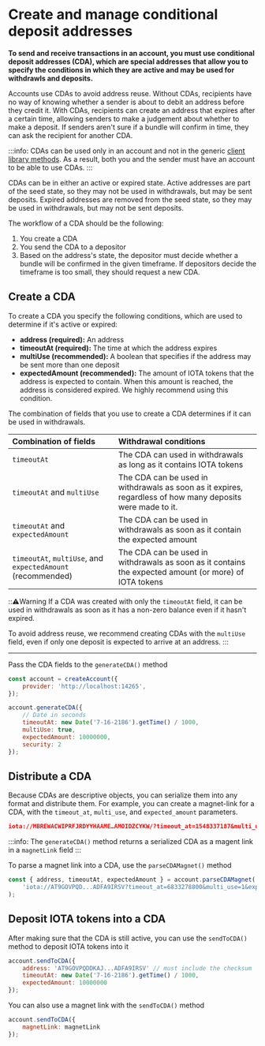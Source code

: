 # Create and manage conditional deposit addresses

**To send and receive transactions in an account, you must use conditional deposit addresses (CDA), which are special addresses that allow you to specify the conditions in which they are active and may be used for withdrawls and deposits.**

Accounts use CDAs to avoid address reuse. Without CDAs, recipients have no way of knowing whether a sender is about to debit an address before they credit it. With CDAs, recipients can create an address that expires after a certain time, allowing senders to make a judgement about whether to make a deposit. If senders aren't sure if a bundle will confirm in time, they can ask the recipient for another CDA.

:::info:
CDAs can be used only in an account and not in the generic [client library methods](root://client-libraries/0.1/introduction/overview.md). As a result, both you and the sender must have an account to be able to use CDAs.
:::

CDAs can be in either an active or expired state. Active addresses are part of the seed state, so they may not be used in withdrawals, but may be sent deposits. Expired addresses are removed from the seed state, so they may be used in withdrawals, but may not be sent deposits.

The workflow of a CDA should be the following:

1. You create a CDA
2. You send the CDA to a depositor
3. Based on the address's state, the depositor must decide whether a bundle will be confirmed in the given timeframe. If depositors decide the timeframe is too small, they should request a new CDA.

## Create a CDA

To create a CDA you specify the following conditions, which are used to determine if it's active or expired:

* **address (required):** An address
* **timeoutAt (required):** The time at which the address expires
* **multiUse (recommended):** A boolean that specifies if the address may be sent more than one deposit
* **expectedAmount (recommended):** The amount of IOTA tokens that the address is expected to contain. When this amount is reached, the address is considered expired. We highly recommend using this condition.

The combination of fields that you use to create a CDA determines if it can be used in withdrawals.

|  **Combination of fields** | **Withdrawal conditions**
| :----------| :----------|
|`timeoutAt` |The CDA can used in withdrawals as long as it contains IOTA tokens|
|`timeoutAt` and `multiUse` |The CDA can be used in withdrawals as soon as it expires, regardless of how many deposits were made to it. |
|`timeoutAt` and `expectedAmount`| The CDA can be used in withdrawals as soon as it contain the expected amount|
|`timeoutAt`, `multiUse`, and `expectedAmount` (recommended) |The CDA can be used in withdrawals as soon as it contains the expected amount (or more) of IOTA tokens |

:::warning:Warning
If a CDA was created with only the `timeoutAt` field, it can be used in withdrawals as soon as it has a non-zero balance even if it hasn't expired.

To avoid address reuse, we recommend creating CDAs with the `multiUse` field, even if only one deposit is expected to arrive at an address.
:::

---

Pass the CDA fields to the `generateCDA()` method

```js
const account = createAccount({
    provider: 'http://localhost:14265',
});

account.generateCDA({
    // Date in seconds
    timeoutAt: new Date('7-16-2186').getTime() / 1000,
    multiUse: true,
    expectedAmount: 10000000,
    security: 2
});
```

## Distribute a CDA

Because CDAs are descriptive objects, you can serialize them into any format and distribute them. For example, you can create a magnet-link for a CDA, with the `timeout_at`, `multi_use`, and `expected_amount` parameters.

```json
iota://MBREWACWIPRFJRDYYHAAME…AMOIDZCYKW/?timeout_at=1548337187&multi_use=true&expected_amount=0
```

:::info:
The `generateCDA()` method returns a serialized CDA as a magent link in a `magnetLink` field
:::

To parse a magnet link into a CDA, use the `parseCDAMagnet()` method

```js
const { address, timeoutAt, expectedAmount } = account.parseCDAMagnet(
    'iota://AT9GOVPQD...ADFA9IRSV?timeout_at=6833278800&multi_use=1&expected_amount:100000000'
);
```

## Deposit IOTA tokens into a CDA

After making sure that the CDA is still active, you can use the `sendToCDA()` method to deposit IOTA tokens into it

```js
account.sendToCDA({
    address: 'AT9GOVPQDDKAJ...ADFA9IRSV' // must include the checksum
    timeoutAt: new Date('7-16-2186').getTime() / 1000,
    expectedAmount: 10000000
});
```

You can also use a magnet link with the `sendToCDA()` method

```js
account.sendToCDA({
    magnetLink: magnetLink
});
```